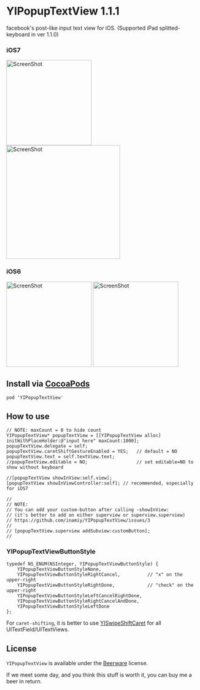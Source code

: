 YIPopupTextView 1.1.1
=====================

facebook's post-like input text view for iOS.
(Supported iPad splitted-keyboard in ver 1.1.0)

### iOS7

<img src="https://raw.github.com/inamiy/YIPopupTextView/master/Screenshots/screenshot3.png" alt="ScreenShot" width="225px" style="width:225px;" /> <img src="https://raw.github.com/inamiy/YIPopupTextView/master/Screenshots/screenshot4.png" alt="ScreenShot" width="300px" style="width:300px;" />

### iOS6

<img src="https://raw.github.com/inamiy/YIPopupTextView/master/Screenshots/screenshot1.png" alt="ScreenShot" width="225px" style="width:225px;" /> <img src="https://raw.github.com/inamiy/YIPopupTextView/master/Screenshots/screenshot2.png" alt="ScreenShot" width="225px" style="width:225px;" />

Install via [CocoaPods](http://cocoapods.org/)
----------

```
pod 'YIPopupTextView'
```

How to use
----------
```
// NOTE: maxCount = 0 to hide count
YIPopupTextView* popupTextView = [[YIPopupTextView alloc] initWithPlaceHolder:@"input here" maxCount:1000];
popupTextView.delegate = self;
popupTextView.caretShiftGestureEnabled = YES;   // default = NO
popupTextView.text = self.textView.text;
//popupTextView.editable = NO;                  // set editable=NO to show without keyboard

//[popupTextView showInView:self.view];
[popupTextView showInViewController:self]; // recommended, especially for iOS7

//
// NOTE:
// You can add your custom-button after calling -showInView:
// (it's better to add on either superview or superview.superview)
// https://github.com/inamiy/YIPopupTextView/issues/3
//
// [popupTextView.superview addSubview:customButton];
//

```

### YIPopupTextViewButtonStyle

```
typedef NS_ENUM(NSInteger, YIPopupTextViewButtonStyle) {
    YIPopupTextViewButtonStyleNone,
    YIPopupTextViewButtonStyleRightCancel,          // "x" on the upper-right
    YIPopupTextViewButtonStyleRightDone,            // "check" on the upper-right
    YIPopupTextViewButtonStyleLeftCancelRightDone,
    YIPopupTextViewButtonStyleRightCancelAndDone,
    YIPopupTextViewButtonStyleLeftDone
};
```

For `caret-shifting`, it is better to use [YISwipeShiftCaret](https://github.com/inamiy/YISwipeShiftCaret) for all UITextField/UITextViews.

License
-------
`YIPopupTextView` is available under the [Beerware](http://en.wikipedia.org/wiki/Beerware) license.

If we meet some day, and you think this stuff is worth it, you can buy me a beer in return.

